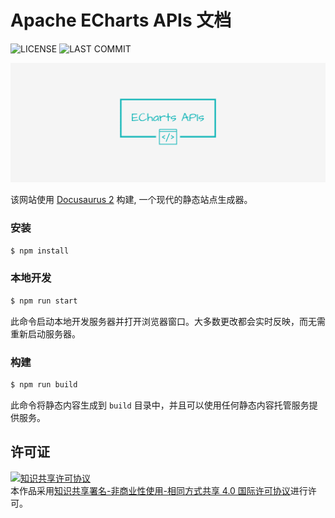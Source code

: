 # Apache ECharts APIs 文档

![LICENSE](https://badgen.net/badge/license/CC%20BY-NC-SA%204.0/blue)
![LAST COMMIT](https://badgen.net/github/last-commit/wang1212/echarts-api-docs/main?label=last%20update)

![Banner](./static/img/facebook_cover_photo_2.png)

该网站使用 [Docusaurus 2](https://docusaurus.io/) 构建, 一个现代的静态站点生成器。

### 安装

```bash
$ npm install
```

### 本地开发

```bash
$ npm run start
```

此命令启动本地开发服务器并打开浏览器窗口。大多数更改都会实时反映，而无需重新启动服务器。

### 构建

```bash
$ npm run build
```

此命令将静态内容生成到 `build` 目录中，并且可以使用任何静态内容托管服务提供服务。

## 许可证

<a rel="license" href="http://creativecommons.org/licenses/by-nc-sa/4.0/"><img alt="知识共享许可协议" style="border-width:0" src="https://i.creativecommons.org/l/by-nc-sa/4.0/88x31.png" /></a><br />本作品采用<a rel="license" href="http://creativecommons.org/licenses/by-nc-sa/4.0/">知识共享署名-非商业性使用-相同方式共享 4.0 国际许可协议</a>进行许可。
